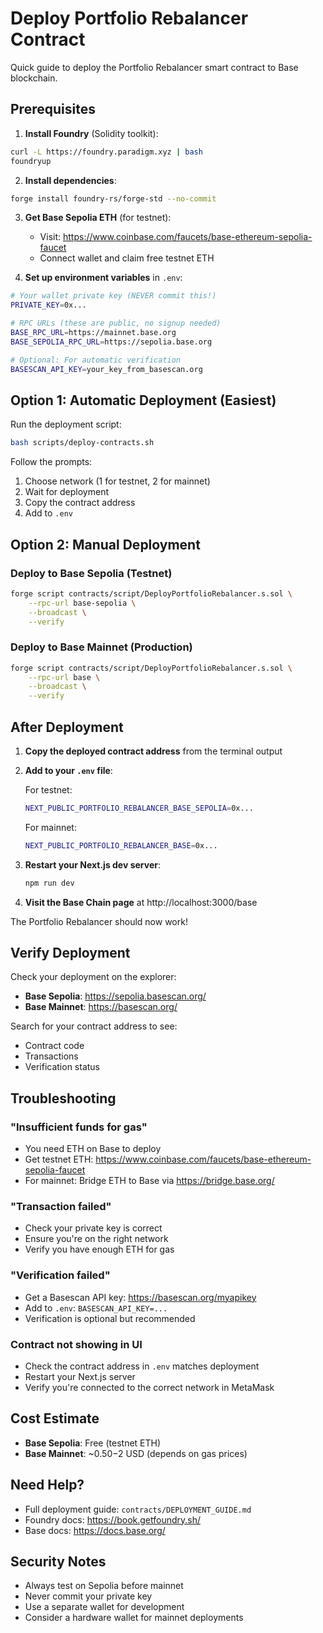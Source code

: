 # Deploy Portfolio Rebalancer Contract

Quick guide to deploy the Portfolio Rebalancer smart contract to Base blockchain.

## Prerequisites

1. **Install Foundry** (Solidity toolkit):
```bash
curl -L https://foundry.paradigm.xyz | bash
foundryup
```

2. **Install dependencies**:
```bash
forge install foundry-rs/forge-std --no-commit
```

3. **Get Base Sepolia ETH** (for testnet):
   - Visit: https://www.coinbase.com/faucets/base-ethereum-sepolia-faucet
   - Connect wallet and claim free testnet ETH

4. **Set up environment variables** in `.env`:
```bash
# Your wallet private key (NEVER commit this!)
PRIVATE_KEY=0x...

# RPC URLs (these are public, no signup needed)
BASE_RPC_URL=https://mainnet.base.org
BASE_SEPOLIA_RPC_URL=https://sepolia.base.org

# Optional: For automatic verification
BASESCAN_API_KEY=your_key_from_basescan.org
```

## Option 1: Automatic Deployment (Easiest)

Run the deployment script:

```bash
bash scripts/deploy-contracts.sh
```

Follow the prompts:
1. Choose network (1 for testnet, 2 for mainnet)
2. Wait for deployment
3. Copy the contract address
4. Add to `.env`

## Option 2: Manual Deployment

### Deploy to Base Sepolia (Testnet)

```bash
forge script contracts/script/DeployPortfolioRebalancer.s.sol \
    --rpc-url base-sepolia \
    --broadcast \
    --verify
```

### Deploy to Base Mainnet (Production)

```bash
forge script contracts/script/DeployPortfolioRebalancer.s.sol \
    --rpc-url base \
    --broadcast \
    --verify
```

## After Deployment

1. **Copy the deployed contract address** from the terminal output
2. **Add to your `.env` file**:

   For testnet:
   ```bash
   NEXT_PUBLIC_PORTFOLIO_REBALANCER_BASE_SEPOLIA=0x...
   ```

   For mainnet:
   ```bash
   NEXT_PUBLIC_PORTFOLIO_REBALANCER_BASE=0x...
   ```

3. **Restart your Next.js dev server**:
   ```bash
   npm run dev
   ```

4. **Visit the Base Chain page** at http://localhost:3000/base

The Portfolio Rebalancer should now work!

## Verify Deployment

Check your deployment on the explorer:
- **Base Sepolia**: https://sepolia.basescan.org/
- **Base Mainnet**: https://basescan.org/

Search for your contract address to see:
- Contract code
- Transactions
- Verification status

## Troubleshooting

### "Insufficient funds for gas"
- You need ETH on Base to deploy
- Get testnet ETH: https://www.coinbase.com/faucets/base-ethereum-sepolia-faucet
- For mainnet: Bridge ETH to Base via https://bridge.base.org/

### "Transaction failed"
- Check your private key is correct
- Ensure you're on the right network
- Verify you have enough ETH for gas

### "Verification failed"
- Get a Basescan API key: https://basescan.org/myapikey
- Add to `.env`: `BASESCAN_API_KEY=...`
- Verification is optional but recommended

### Contract not showing in UI
- Check the contract address in `.env` matches deployment
- Restart your Next.js server
- Verify you're connected to the correct network in MetaMask

## Cost Estimate

- **Base Sepolia**: Free (testnet ETH)
- **Base Mainnet**: ~$0.50-$2 USD (depends on gas prices)

## Need Help?

- Full deployment guide: `contracts/DEPLOYMENT_GUIDE.md`
- Foundry docs: https://book.getfoundry.sh/
- Base docs: https://docs.base.org/

## Security Notes

- Always test on Sepolia before mainnet
- Never commit your private key
- Use a separate wallet for development
- Consider a hardware wallet for mainnet deployments

